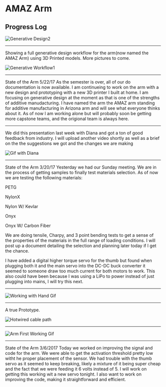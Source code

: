 # AMAZ Arm
## Progress Log

![Generative Design2](http://i.imgur.com/mAoOE3j.jpg)

-------------------------------------------------------------


Showing a full generative design workflow for the arm(now named the AMAZ Arm) using 3D Printed models. More pictures to come.

![Generative Workflow1](https://i.imgur.com/2y3qIl9.jpg)

------------------------

State of the Arm 5/22/17
As the semester is over, all of our do documentation is now available. I am continueing to work on the arm with a new design and prototyping with a new 3D printer I built at home. I am focusing on generative design at the moment as that is one of the strengths of additive manudacturing. I have named the arm the AMAZ arm standing for additive manufacturing in Arizona arm and will see what everyone thinks about it. As of now I am working alone but will probably soon be getting more capstone teams, and the origional team is always here. 

--------------

We did this presentation last week with Diana and got a ton of good feedback from industry. I will upload another video shortly as well as a brief on the the suggestions we got and the changes we are making

![Gif with Diana](http://i.imgur.com/HFptLRo.gifv)

----------------------

State of the Arm 3/20/17
Yesterday we had our Sunday meeting. We are in the process of getting samples to finally test materials selection. As of now we are testing the following materials:

PETG

NylonX

Nylon W/ Kevlar

Onyx

Onyx W/ Carbon Fiber

We are doing tensile, Charpy, and 3 point bending tests to get a sense of the properties of the materials in the full range of loading conditions. I will post up a document detailing the selection and planning later today if I get the chance. 

I have added a digital higher torque servo for the thumb but found when plugging both it and the main servo into the DC-DC buck converter it seemed to someone draw too much current for both motors to work. This also could have been because I was using a LiPo to power instead of just plugging into mains, I will try this next. 

-----------------------

![Working with Hand Gif](http://i.imgur.com/esLJN8m.gifv)

--------------------------

A true Prototype.

![Hotwired cable path](http://i.imgur.com/hyKVMbl.jpg)

--------------------
![Arm First Working Gif](http://i.imgur.com/sTedeK2.gif)

-------------------
State of the Arm 3/6/2017
Today we worked on improving the signal and code for the arm. We were able to get the activation threshold pretty low witht he proper placement of the sensor. We had trouble with the thumb servo as it seemed to keep breaking, likely a mixture of it being super cheap and the fact that we were feeding it 6 volts instead of 5. I will work on getting this working wit a new servo tonight. I also want to work on improving the code, making it straightforward and efficient. 
